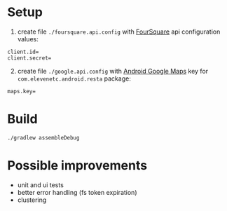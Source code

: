 # Setup
1. create file `./foursquare.api.config` with [FourSquare](https://developer.foursquare.com/) api configuration values:
```
client.id=
client.secret=
```
2. create file `./google.api.config` with [Android Google Maps](https://console.developers.google.com/flows/enableapi?apiid=maps_android_backend) key for `com.elevenetc.android.resta` package:
```
maps.key=
```
# Build
```
./gradlew assembleDebug
```
# Possible improvements
- unit and ui tests
- better error handling (fs token expiration)
- clustering